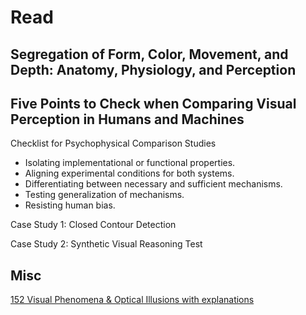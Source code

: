 # Read

## Segregation of Form, Color, Movement, and Depth: Anatomy, Physiology, and Perception



## Five Points to Check when Comparing Visual Perception in Humans and Machines

Checklist for Psychophysical Comparison Studies

- Isolating implementational or functional properties.
- Aligning experimental conditions for both systems.
- Differentiating between necessary and sufficient mechanisms.
- Testing generalization of mechanisms.
- Resisting human bias. 

Case Study 1: Closed Contour Detection

Case Study 2: Synthetic Visual Reasoning Test

## Misc

[152 Visual Phenomena & Optical Illusions with explanations](https://michaelbach.de/ot/)

